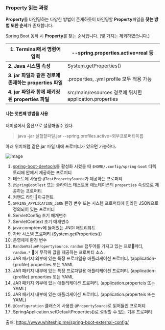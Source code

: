 ### Property 읽는 과정

**Property**를 바인딩하는 다양한 방법이 존재하듯이 바인딩할 **Property**파일을 **찾는 방법 또한 순서**가 존재합니다.

Spring Boot 동작 시 **Property**를 찾는 순서입니다. (몇 가지는 제외하였습니다.)            

 

| **1. Terminal에서 명령어 입력**                        | --spring.properties.active=real 등                      |
| ------------------------------------------------------ | ------------------------------------------------------- |
| **2. Java 시스템 속성**                                | System.getProperties()                                  |
| **3. jar 파일과 같은 경로에 존재하는 properties 파일** | .properties, .yml profile 모두 적용 가능                |
| **4. jar 파일과 함께 패키징된 properties 파일**        | src/main/resources 경로에 위치한 application.properties |





#### 나는 첫번째 방법을 사용

터미널에서 옵션으로 설정해줄수 있다.

> java -jar 실핼할파일.jar --spring.profiles.active=외부프로퍼티이름



아래 위치처럼 같은 jar 파일 내에 프로퍼티가 있으면 가능하다.

![image](https://user-images.githubusercontent.com/57785267/176814040-89b2272e-284f-4c7a-aecc-909fb1d2f0e4.png)



1. [spring-boot-devtools](https://docs.spring.io/spring-boot/docs/current/reference/html/using-spring-boot.html#using-boot-devtools)를 활성화 시켰을 때 `$HOME/.config/spring-boot` 디렉토리에 안에서 제공하는 프로퍼티
2. 테스트에 사용한 `@TestPropertySource`가 제공하는 프로퍼티
3. `@SpringBootTest` 또는 슬라이스 테스트용 애노테이션의 `properties` 속성으로 제공하는 프로퍼티
4. 커맨드 라인 아규먼트
5. `SPRING_APPLICATION_JSON` 환경 변수 또는 시스템 프로퍼티에 인라인 JSON으로 정의되어 있는 프로퍼티
6. ServletConfig 초기 매개변수
7. ServletContext 초기 매개변수
8. java:comp/env에 들어있는 JNDI 애트리뷰트
9. 자바 시스템 프로퍼티 (System.getProperties())
10. 운영체제 환경 변수
11. `RandomValuePropertySource`. `random` 접두어를 가지고 있는 프로퍼티, `random.*` 에 무작위 값을 제공하는 프로퍼티 소스.
12. JAR 패키지 외부에 있는 특정 프로파일용 애플리케이션 프로퍼티. (application-{profile}.properties 또는 YAML
13. JAR 패키지 내부에 있는 특정 프로파일용 애플리케이션 프로퍼티. (application-{profile}.properties 또는 YAML
14. JAR 패키지 외부에 있는 애플리케이션 프로퍼티. (application.properteis 또는 YAML)
15. JAR 패키지 내부에 있는 애플리케이션 프로퍼티. (application.properteis 또는 YAML)
16. `@Configuration` 클래스에 사용한 `@PropertySource`로 읽어들인 프로퍼티
17. SpringApplication.setDefaultProperties()로 설정할 수 있는 기본 프로퍼티

출처: https://www.whiteship.me/spring-boot-external-config/

